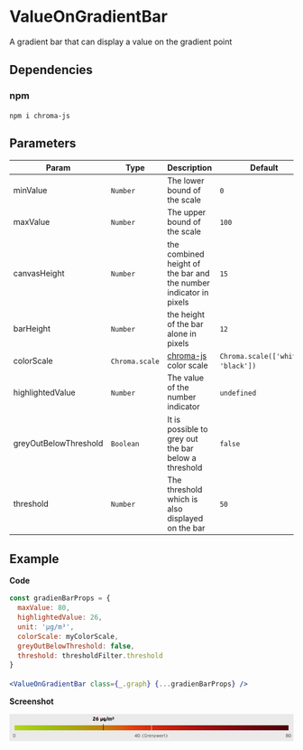 # ValueOnGradientBar

A gradient bar that can display a value on the gradient point

## Dependencies

### npm

```
npm i chroma-js
```

## Parameters

| Param                 | Type           | Description                                                       | Default                            |
| --------------------- | -------------- | ----------------------------------------------------------------- | ---------------------------------- |
| minValue              | `Number`       | The lower bound of the scale                                      | `0`                                |
| maxValue              | `Number`       | The upper bound of the scale                                      | `100`                              |
| canvasHeight          | `Number`       | the combined height of the bar and the number indicator in pixels | `15`                               |
| barHeight             | `Number`       | the height of the bar alone in pixels                             | `12`                               |
| colorScale            | `Chroma.scale` | [chroma-js](http://gka.github.io/chroma.js) color scale           | `Chroma.scale(['white', 'black'])` |
| highlightedValue      | `Number`       | The value of the number indicator                                 | `undefined`                        |
| greyOutBelowThreshold | `Boolean`      | It is possible to grey out the bar below a threshold              | `false`                            |
| threshold             | `Number`       | The threshold which is also displayed on the bar                  | `50`                               |

## Example

**Code**

```jsx
const gradienBarProps = {
  maxValue: 80,
  highlightedValue: 26,
  unit: 'μg/m³',
  colorScale: myColorScale,
  greyOutBelowThreshold: false,
  threshold: thresholdFilter.threshold
}

<ValueOnGradientBar class={_.graph} {...gradienBarProps} />
```

**Screenshot**

![](./example.png)
